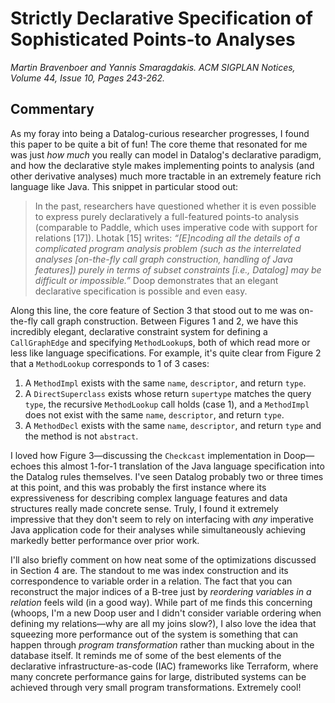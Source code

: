 # Strictly Declarative Specification of Sophisticated Points-to Analyses

_Martin Bravenboer and Yannis Smaragdakis. ACM SIGPLAN Notices, Volume 44, Issue 10, Pages 243-262._

## Commentary

As my foray into being a Datalog-curious researcher progresses, I found this paper to be quite a bit of fun! The core theme that resonated for me was just _how much_ you really can model in Datalog's declarative paradigm, and how the declarative style makes implementing points to analysis (and other derivative analyses) much more tractable in an extremely feature rich language like Java. This snippet in particular stood out:

> In the past, researchers have questioned whether it is even possible to express purely declaratively a full-featured points-to analysis (comparable to Paddle, which uses imperative code with support for relations [17]). Lhotak [15] writes: _“[E]ncoding all the details of a complicated program analysis problem (such as the interrelated analyses [on-the-fly call graph construction, handling of Java features]) purely in terms of subset constraints [i.e., Datalog] may be difficult or impossible.”_ Doop demonstrates that an elegant declarative specification is possible and even easy.

Along this line, the core feature of Section 3 that stood out to me was on-the-fly call graph construction. Between Figures 1 and 2, we have this incredibly elegant, declarative constraint system for defining a `CallGraphEdge` and specifying `MethodLookup`s, both of which read more or less like language specifications. For example, it's quite clear from Figure 2 that a `MethodLookup` corresponds to 1 of 3 cases:

1. A `MethodImpl` exists with the same `name`, `descriptor`, and return `type`.
2. A `DirectSuperclass` exists whose return `supertype` matches the query `type`, the recursive `MethodLookup` call holds (case 1), and a `MethodImpl` does not exist with the same `name`, `descriptor`, and return `type`.
3. A `MethodDecl` exists with the same `name`, `descriptor`, and return `type` and the method is not `abstract`.

I loved how Figure 3—discussing the `Checkcast` implementation in Doop—echoes this almost 1-for-1 translation of the Java language specification into the Datalog rules themselves. I've seen Datalog probably two or three times at this point, and this was probably the first instance where its expressiveness for describing complex language features and data structures really made concrete sense. Truly, I found it extremely impressive that they don't seem to rely on interfacing with _any_ imperative Java application code for their analyses while simultaneously achieving markedly better performance over prior work.

I'll also briefly comment on how neat some of the optimizations discussed in Section 4 are. The standout to me was index construction and its correspondence to variable order in a relation. The fact that you can reconstruct the major indices of a B-tree just by _reordering variables in a relation_ feels wild (in a good way). While part of me finds this concerning (whoops, I'm a new Doop user and I didn't consider variable ordering when defining my relations—why are all my joins slow?), I also love the idea that squeezing more performance out of the system is something that can happen through _program transformation_ rather than mucking about in the database itself. It reminds me of some of the best elements of the declarative infrastructure-as-code (IAC) frameworks like Terraform, where many concrete performance gains for large, distributed systems can be achieved through very small program transformations. Extremely cool!
